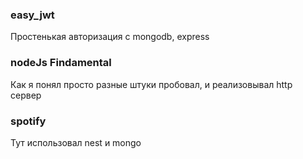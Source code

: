 ### easy_jwt

Простенькая авторизация с mongodb, express

### nodeJs Findamental

Как я понял просто разные штуки пробовал, и реализовывал http сервер

### spotify

Тут использовал nest и mongo
